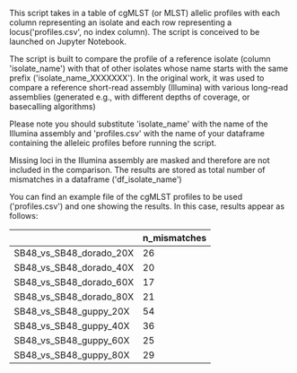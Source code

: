 This script takes in a table of cgMLST (or MLST) allelic profiles with each column representing an isolate and each row representing a locus('profiles.csv', no index column). The script is conceived to be launched on Jupyter Notebook.

The script is built to compare the profile of a reference isolate (column 'isolate_name') with that of other isolates whose name starts with the same prefix ('isolate_name_XXXXXXX').
In the original work, it was used to compare a reference short-read assembly (Illumina) with various long-read assemblies (generated e.g., with different depths of coverage, or basecalling algorithms)

Please note you should substitute 'isolate_name' with the name of the Illumina assembly and 'profiles.csv' with the name of your dataframe containing the alleleic profiles before running the script.

Missing loci in the Illumina assembly are masked and therefore are not included in the comparison. The results are stored as total number of mismatches in a dataframe ('df_isolate_name')


You can find an example file of the cgMLST profiles to be used ('profiles.csv') and one showing the results. In this case, results appear as follows:

| | n_mismatches | 
| --- | --- | 
| SB48_vs_SB48_dorado_20X | 26 |
| SB48_vs_SB48_dorado_40X |	20 |
| SB48_vs_SB48_dorado_60X |	17 |
| SB48_vs_SB48_dorado_80X |	21 |
| SB48_vs_SB48_guppy_20X |	54 |
| SB48_vs_SB48_guppy_40X |	36 |
| SB48_vs_SB48_guppy_60X |	25 |
| SB48_vs_SB48_guppy_80X |	29 |

